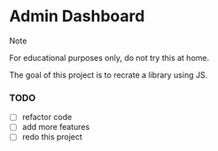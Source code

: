 # Admin Dashboard
> [!NOTE]
> For educational purposes only, do not try this at home.

The goal of this project is to recrate a library using JS. 

### TODO
- [ ] refactor code
- [ ] add more features
- [ ] redo this project
